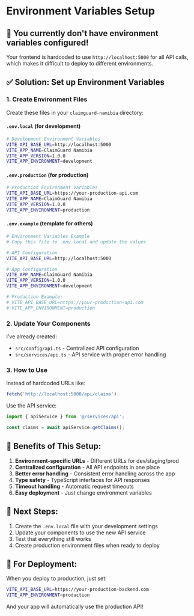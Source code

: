# Environment Variables Setup

## 🚨 **You currently don't have environment variables configured!**

Your frontend is hardcoded to use `http://localhost:5000` for all API calls, which makes it difficult to deploy to different environments.

## ✅ **Solution: Set up Environment Variables**

### 1. Create Environment Files

Create these files in your `claimguard-namibia` directory:

#### `.env.local` (for development)
```bash
# Development Environment Variables
VITE_API_BASE_URL=http://localhost:5000
VITE_APP_NAME=ClaimGuard Namibia
VITE_APP_VERSION=1.0.0
VITE_APP_ENVIRONMENT=development
```

#### `.env.production` (for production)
```bash
# Production Environment Variables
VITE_API_BASE_URL=https://your-production-api.com
VITE_APP_NAME=ClaimGuard Namibia
VITE_APP_VERSION=1.0.0
VITE_APP_ENVIRONMENT=production
```

#### `.env.example` (template for others)
```bash
# Environment Variables Example
# Copy this file to .env.local and update the values

# API Configuration
VITE_API_BASE_URL=http://localhost:5000

# App Configuration
VITE_APP_NAME=ClaimGuard Namibia
VITE_APP_VERSION=1.0.0
VITE_APP_ENVIRONMENT=development

# Production Example:
# VITE_API_BASE_URL=https://your-production-api.com
# VITE_APP_ENVIRONMENT=production
```

### 2. Update Your Components

I've already created:
- `src/config/api.ts` - Centralized API configuration
- `src/services/api.ts` - API service with proper error handling

### 3. How to Use

Instead of hardcoded URLs like:
```typescript
fetch('http://localhost:5000/api/claims')
```

Use the API service:
```typescript
import { apiService } from '@/services/api';

const claims = await apiService.getClaims();
```

## 🔧 **Benefits of This Setup:**

1. **Environment-specific URLs** - Different URLs for dev/staging/prod
2. **Centralized configuration** - All API endpoints in one place
3. **Better error handling** - Consistent error handling across the app
4. **Type safety** - TypeScript interfaces for API responses
5. **Timeout handling** - Automatic request timeouts
6. **Easy deployment** - Just change environment variables

## 📝 **Next Steps:**

1. Create the `.env.local` file with your development settings
2. Update your components to use the new API service
3. Test that everything still works
4. Create production environment files when ready to deploy

## 🚀 **For Deployment:**

When you deploy to production, just set:
```bash
VITE_API_BASE_URL=https://your-production-backend.com
VITE_APP_ENVIRONMENT=production
```

And your app will automatically use the production API!


